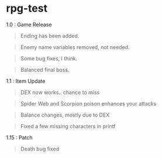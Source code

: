 # rpg-test 

1.0 : Game Release
>Ending has been added.

>Enemy name variables removed, not needed.

>Some bug fixes, I think.

>Balanced final boss.

1.1 : Item Update
>DEX now works.. chance to miss

>Spider Web and Scorpion poison enhances your attacks

>Balance changes, mostly due to DEX

>Fixed a few missing characters in printf

1.15 : Patch
> Death bug fixed
